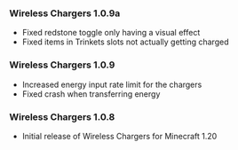 ### Wireless Chargers 1.0.9a
- Fixed redstone toggle only having a visual effect
- Fixed items in Trinkets slots not actually getting charged

### Wireless Chargers 1.0.9
- Increased energy input rate limit for the chargers
- Fixed crash when transferring energy

### Wireless Chargers 1.0.8
- Initial release of Wireless Chargers for Minecraft 1.20
